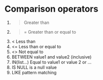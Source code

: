 # Comparison operators

1. >   Greater than
2. >=  Greater than or equal to
3. <   Less than
4. <=  Less than or equal to
5. <>  Not equal to
6. BETWEEN value1 and value2 (inclusive)
7. IN(list...) Equal to value1 or value 2 or ...
8. IS NULL is a null value
9. LIKE pattern matching